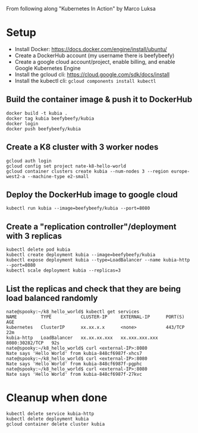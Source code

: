 From following along "Kubernetes In Action" by Marco Luksa

# Setup

 - Install Docker: https://docs.docker.com/engine/install/ubuntu/    
 - Create a DockerHub account (my username there is beefybeefy)  
 - Create a google cloud account/project, enable billing, and enable Google Kubernetes Engine  
 - Install the gcloud cli: https://cloud.google.com/sdk/docs/install  
 - Install the kubectl cli: `gcloud components install kubectl`  

## Build the container image & push it to DockerHub

```
docker build -t kubia .
docker tag kubia beefybeefy/kubia
docker login
docker push beefybeefy/kubia
```

## Create a K8 cluster with 3 worker nodes

```
gcloud auth login
gcloud config set project nate-k8-hello-world
gcloud container clusters create kubia --num-nodes 3 --region europe-west2-a --machine-type e2-small
```

## Deploy the DockerHub image to google cloud

```
kubectl run kubia --image=beefybeefy/kubia --port=8080
```

## Create a "replication controller"/deployment with 3 replicas

```
kubectl delete pod kubia
kubectl create deployment kubia --image=beefybeefy/kubia
kubectl expose deployment kubia --type=LoadBalancer --name kubia-http --port=8080
kubectl scale deployment kubia --replicas=3
```

## List the replicas and check that they are being load balanced randomly

```
nate@spooky:~/k8_hello_world$ kubectl get services
NAME         TYPE           CLUSTER-IP     EXTERNAL-IP      PORT(S)          AGE
kubernetes   ClusterIP      xx.xx.x.x      <none>           443/TCP          22m
kubia-http   LoadBalancer   xx.xx.xx.xxx   xx.xxx.xxx.xxx   8080:30282/TCP   92s
nate@spooky:~/k8_hello_world$ curl <external-IP>:8080
Nate says 'Hello World' from kubia-848cf6987f-xhcs7
nate@spooky:~/k8_hello_world$ curl <external-IP>:8080
Nate says 'Hello World' from kubia-848cf6987f-pgphc
nate@spooky:~/k8_hello_world$ curl <external-IP>:8080
Nate says 'Hello World' from kubia-848cf6987f-27kvc
```

# Cleanup when done

```
kubectl delete service kubia-http
kubectl delete deployment kubia
gcloud container delete cluster kubia
```
